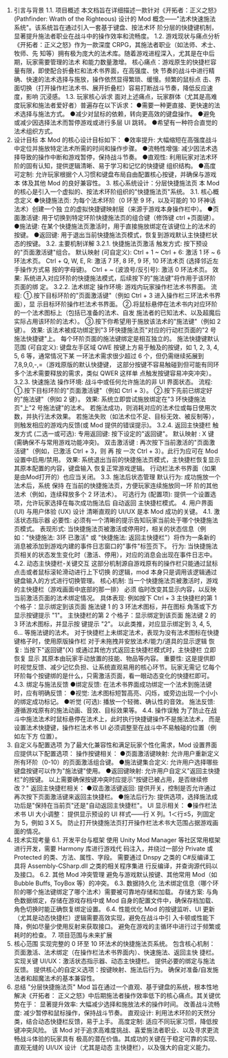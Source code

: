 1. 引言与背景
1.1. 项目概述
本文档旨在详细描述一款针对《开拓者：正义之怒》(Pathfinder: Wrath of the Righteous)
设计的 Mod 概念——"法术快速施法系统"。该系统旨在通过引入一套基于键盘、按法术环
阶分层的快捷键机制，显著提升施法者职业在战斗中的操作效率和流畅度。
1.2. 游戏现状与痛点分析
《开拓者：正义之怒》作为一款深度 CRPG，其施法者职业（如法师、术士、牧师、先
知等）拥有极为庞大的法术库。随着游戏进程深入，尤其是在中后期，玩家需要管理的法术
和能力数量激增。
核心痛点：游戏原生的快捷栏容量有限，即使配合折叠栏和法术书界面，在高强度、快
节奏的战斗中进行精确、快速的法术选择与施放，操作依然显得繁琐、缓慢。频繁的鼠标点
击、界面切换（打开操作栏法术书、展开折叠栏）容易打断战斗节奏，降低反应速度，影响
沉浸感。
1.3. 玩家核心诉求
面对上述痛点，玩家群体（尤其是高难度玩家和施法者爱好者）普遍存在以下诉求：
●需要一种更直接、更快速的法术选择与施法方式。
●减少对鼠标的依赖，转向更高效的键盘操作。
●避免或减少因选择法术而暂停游戏或进行多层 UI 跳转。
●希望有一种符合直觉的法术组织方式。
2. 设计目标
本 Mod 的核心设计目标如下：
●效率提升: 大幅缩短在高强度战斗中定位并施放特定法术所需的时间和操作步骤。
●流畅性增强: 减少因法术选择导致的操作中断和游戏暂停，保持战斗节奏。
●直观性: 利用玩家对法术环阶的固有认知，提供逻辑清晰、易于学习和记忆的快捷键
组织结构。
●高度可定制: 允许玩家根据个人习惯和键盘布局自由配置核心按键，并确保与游戏本
体及其他 Mod 的良好兼容性。 3. 核心系统设计：分层快捷施法页
本 Mod 的核心是引入一个虚拟的、按法术环阶组织的"快捷施法页"系统。
3.1. 核心概念定义
●快捷施法页: 为每个法术环阶（0 环至 9 环，以及可能的 10 环神话法术）创建一个独
立的虚拟快捷键映射层（来源于游戏本身操作栏中）。
●页面激活键: 用于切换到特定环阶快捷施法页的组合键（修饰键 ctrl +页面键）。
●施法键: 在某个快捷施法页激活时，用于直接施放绑定在该键位上的法术的按键。
●返回键: 用于退出当前快捷施法页模式，恢复到游戏默认主快捷栏状态的按键。
3.2. 主要机制详解
3.2.1. 快捷施法页激活
触发方式:
按下预设的"页面激活键"组合。
默认映射 (可自定义):
Ctrl + 1 ~ Ctrl + 6: 激活 1 环 ~ 6 环法术页。
Ctrl + Q, W, E, R: 激活 7 环, 8 环, 9 环, 10 环法术页 (选择邻近左手操作方式易
按的字母键)。
Ctrl + ~ (波浪号/反引号): 激活 0 环法术页。
效果:
系统进入对应环阶的快捷施法模式，后续按下的"施法键"将作用于该环阶页面的绑
定。
3.2.2. 法术绑定
操作环境:
游戏内玩家操作栏法术书界面。
流程:
①.按下目标环阶的"页面激活键"（例如 Ctrl + 3 进入操作栏三环法术书界面），显
示目标环阶操作栏法术书界面。
②.将鼠标悬停在法术书内对应环阶的一个法术图标上（包括已准备的法术、自发
施法者的已知法术、以及超魔后实际占用该环阶的法术）。
③.按下你希望用于施放该法术的"施法键"（例如 2 键）。
效果:
该法术被成功绑定到"3 环快捷施法页"对应的行动栏页面的"2 号施法快捷键"上。
每个环阶页面的施法键绑定是相互独立的。
施法快捷键默认范围 (可自定义):
键盘左手区域 QWE 按键上方易于触及的按键，如 1, 2, 3, 4, 5, 6 等，通常情况下某
一环法术需求很少超过 6 个，但仍需继续拓展到 7,8,9,0,-,=（游戏原版的默认快捷键，
这部分按键不容易触碰到但可能有同环多个法术需要释放的需求，类似 QWER 这样单
点触发按键容易冲突冲突）。
3.2.3. 快速施法
操作环境: 战斗中或任何允许施法的非 UI 界面状态。
流程:
①.按下目标环阶的"页面激活键"（例如 Ctrl + 3）。
②.按下先前已绑定好的"施法键"（例如 2 键）。
效果:
系统立即尝试施放绑定在"3 环快捷施法页"上"2 号施法键"的法术。
若施法成功，则消耗对应的法术位或每日使用次数，并执行法术效果。
若施法失败（如法术位不足、目标无效、被反制等），则触发相应的游戏内反馈(或
Mod 提供的错误提示)。
3.2.4. 返回主快捷栏
触发方式 (二选一或可选):
专用返回键: 按下设定的"返回键"。
默认映射 : X 键 (需确保不与常用游戏功能冲突)。
双击激活键 : 再次按下当前激活的"页面激活键"（例如，已激活 Ctrl + 3，则 再 按
一次 Ctrl + 3）。此行为应可在 Mod 设置中启用/禁用。
效果:
系统退出当前的快捷施法页模式，主快捷栏恢复显示其原本配置的内容，键盘输入
恢复正常游戏逻辑。
行动栏法术书界面（如果是由Mod打开的）也应当关闭。
3.3. 施法后状态管理
默认行为:
成功施放一个法术后，系统 保持 在当前的快捷施法页，方便玩家连续施放同一环
阶的其他法术（例如，连续释放多个 2 环法术）。
可选行为 (配置项):
提供一个设置选项，允许玩家选择在每次成功施法后 自动返回 主快捷栏模式。 4. 用户界面 (UI) 与用户体验 (UX) 设计
清晰直观的 UI/UX 是本 Mod 成功的关键。
4.1. 激活状态指示器
必要性:
必须有一个清晰的提示告知玩家当前处于哪个快捷施法页模式。
表现形式:
当快捷施法页被激活或停用时，相关的状态信息（例如："快捷施法: 3环 已激活" 或 "快捷施法: 返回主快捷栏"）将作为一条新的消息被添加到游戏内建的事件日志窗口的"事件"标签页下。
行为: 当快捷施法页相关的状态发生变化时（激活、停用），对应的消息会出现在事件日志中。
4.2. 动态主快捷栏-关键交互
这部分机制源自游戏原有的操作栏只能通过鼠标点击或者鼠标滚轮滑动进行上下切换
的逻辑，mod 本身只是调用该逻辑通过键盘输入的方式进行切换管理。
核心机制:
当一个快捷施法页被激活时，游戏的主快捷栏（游戏画面中底部的那一排） 必须
临时改变其显示内容，以反映当前激活页面的法术绑定情况。
具体表现:
例如按下 Ctrl + 3
主快捷栏的第 1 个格子：显示绑定到该页面 施法键 1 的 3 环法术图标，并在图标
角落或下方显示按键提示 "1"。
主快捷栏的第 2 个格子：显示绑定到该页面 施法键 2 的 3 环法术图标，并显示按
键提示 "2"。
以此类推，对应显示绑定到 3, 4, 5, 6... 等施法键的法术。
对于快捷栏上未绑定法术，表现为没有法术图标在快捷键格子时，使用原版操作栏
对于未拖拽并安放法术/能力/道具的显示逻辑
恢复:
当按下"返回键"(X) 或通过其他方式返回主快捷栏模式时，主快捷栏 立即恢复 显示
其原本由玩家手动放置的技能、物品等内容。
重要性:
这是提供即时视觉反馈、减少记忆负担、让系统直观易用的核心环节。玩家无需记
忆每个环阶每个按键绑的是什么，只需激活页面，看一眼动态变化的快捷栏即可。
4.3. 绑定与施法反馈
●绑定反馈: 在法术书界面成功绑定一个法术到施法键时，应有明确反馈：
●视觉: 法术图标短暂高亮、闪烁，或旁边出现一个小小的绑定成功标记。
●听觉 (可选): 播放一个轻微、确认性的音效。
施法反馈:
遵循游戏原有的施法动画、音效、目标效果等。
4.4. 操作误触
为了防止在战斗中施法法术时鼠标悬停在法术上，此时执行快捷键操作不是施法法术，
而是设置法术快捷键，操作栏法术书 UI 必须调整至在战斗中不易触碰的位置（例如左下方
位置）。
5. 自定义与配置选项
为了最大化兼容性和满足玩家个性化需求，Mod 设置界面应提供以下配置选项：
操作按键相关：
●页面激活键映射:
允许用户重新定义所有环阶（0-10）的页面激活组合键。
●施法键集合定义:
允许用户选择哪些键盘按键可以作为"施法键"使用。
●返回键映射:
允许用户自定义"返回主快捷栏"的按键。
以上需要确保按键冲突时应提示"按键已被占用，是否继续修改？"
返回主快捷栏相关：
●双击激活键返回:
提供开关，控制是否允许通过再次按下页面激活键来返回主快捷栏。
●施法后行为:
提供选项，选择施法成功后是"保持在当前页"还是"自动返回主快捷栏"。
UI 显示相关：
●操作栏法术书 UI 大小调整：
提供显示预设的 UI 样式——行 X 列。1＜行≤5，列固定为 5，例如 3 X 5。
防止打开快捷施法页打开操作栏法术书大范围占据游戏画面的情况。
6. 技术实现考量
6.1. 开发平台与框架
使用 Unity Mod Manager 等社区常用框架进行开发，需要 Harmony 库进行游戏代
码注入，并绕过一部分 Private 或 Protected 的类、方法、属性、字段。
需要通过 Dnspy 之类的 C#反编译工具将 Assembly-CSharp.dll 之类的相关程序集进
行反编译，并查询源代码以及接口。
6.2. 其他 Mod 冲突管理
避免与游戏默认按键、其他常用 Mod（如 Bubble Buffs, ToyBox 等）的冲突。
6.3. 数据持久化
法术绑定信息（哪个环阶的哪个施法键绑定了哪个法术）需要被可靠地存储和加载。
存储方案:
与角色数据绑定，存储在游戏存档中或 Mod 自身的配置文件中，确保存档加载、
角色切换时能正确恢复绑定设置。
6.4. 性能优化
Mod 的按键监听、UI 更新（尤其是动态快捷栏）逻辑需要高效实现，避免在战斗中引
入卡顿或性能下降，例如尽量少使用反射来获取接口。
避免在游戏的主循环中进行过于频繁或耗时的检查。 7. 项目范围与未来扩展
7. 核心范围
实现完整的 0 环至 10 环法术的快捷施法页系统。
包含核心机制：页面激活、法术绑定（在操作栏法术书界面内）、快速施法、返回主快
捷栏。
实现关键 UI/UX：激活状态指示器、动态主快捷栏。
提供必要的绑定与施法反馈。
提供核心的自定义选项：按键映射、施法后行为。
确保对准备/自发施法者和超魔法术的基本兼容性。
8. 总结
"分层快捷施法页" Mod 旨在通过一个直观、基于键盘的系统，根本性地解决《开拓者：
正义之怒》中后期施法者操作效率低下的核心痛点。其关键优势在于：
显著提升效率: 大幅减少选择和施放法术的操作时间。
改善战斗流畅度: 减少暂停和鼠标操作，保持战斗节奏。
直观设计: 利用法术环阶的天然分类，结合动态快捷栏反馈，易于上手。
高度定制: 适应不同玩家习惯，降低按键冲突风险。
该 Mod 对于追求高难度挑战、喜爱施法者职业、以及寻求更流畅战斗体验的玩家具有
极高的潜在价值。其成功的关键在于稳定可靠的实现、直观无缝的 UI/UX 设计（尤其是动态
主快捷栏），以及强大的自定义能力。